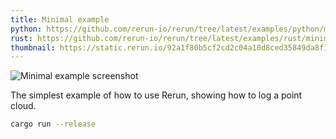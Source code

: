 ```yaml
---
title: Minimal example
python: https://github.com/rerun-io/rerun/tree/latest/examples/python/minimal/main.py
rust: https://github.com/rerun-io/rerun/tree/latest/examples/rust/minimal/src/main.rs
thumbnail: https://static.rerun.io/92a1f80b5cf2cd2c04a10d8ced35849da8f1c0ed_minimal_480w.png
---
```


<picture>
  <source media="(max-width: 480px)" srcset="https://static.rerun.io/minima/0e47ac513ab25d56cf2b493128097d499a07e5e8/480w.png">
  <source media="(max-width: 768px)" srcset="https://static.rerun.io/minima/0e47ac513ab25d56cf2b493128097d499a07e5e8/768w.png">
  <source media="(max-width: 1024px)" srcset="https://static.rerun.io/minima/0e47ac513ab25d56cf2b493128097d499a07e5e8/1024w.png">
  <source media="(max-width: 1200px)" srcset="https://static.rerun.io/minima/0e47ac513ab25d56cf2b493128097d499a07e5e8/1200w.png">
  <img src="https://static.rerun.io/minima/0e47ac513ab25d56cf2b493128097d499a07e5e8/full.png" alt="Minimal example screenshot">
</picture>

The simplest example of how to use Rerun, showing how to log a point cloud.

```bash
cargo run --release
```

